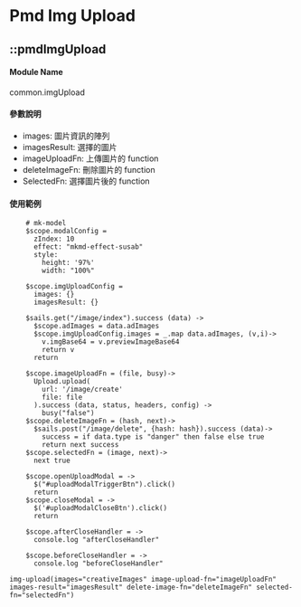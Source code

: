 # Pmd Img Upload

## ::pmdImgUpload  
#### Module Name
common.imgUpload

#### 參數說明
* images: 圖片資訊的陣列
* imagesResult: 選擇的圖片
* imageUploadFn: 上傳圖片的 function
* deleteImageFn: 刪除圖片的 function
* SelectedFn: 選擇圖片後的 function
 
#### 使用範例
```
    # mk-model
    $scope.modalConfig =
      zIndex: 10
      effect: "mkmd-effect-susab"
      style:
        height: '97%'
        width: "100%"

    $scope.imgUploadConfig =
      images: {}
      imagesResult: {}

    $sails.get("/image/index").success (data) ->
      $scope.adImages = data.adImages
      $scope.imgUploadConfig.images = _.map data.adImages, (v,i)->
        v.imgBase64 = v.previewImageBase64
        return v
      return

    $scope.imageUploadFn = (file, busy)->
      Upload.upload(
        url: '/image/create'
        file: file
      ).success (data, status, headers, config) ->
        busy("false")
    $scope.deleteImageFn = (hash, next)->
      $sails.post("/image/delete", {hash: hash}).success (data)->
        success = if data.type is "danger" then false else true
        return next success
    $scope.selectedFn = (image, next)->
      next true

    $scope.openUploadModal = ->
      $("#uploadModalTriggerBtn").click()
      return
    $scope.closeModal = ->
      $('#uploadModalCloseBtn').click()
      return

    $scope.afterCloseHandler = ->
      console.log "afterCloseHandler"

    $scope.beforeCloseHandler = ->
      console.log "beforeCloseHandler"
```
```
img-upload(images="creativeImages" image-upload-fn="imageUploadFn" images-result="imagesResult" delete-image-fn="deleteImageFn" selected-fn="selectedFn")
```
   
  
